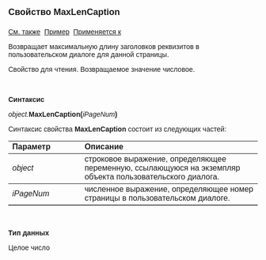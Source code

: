 <html>
<head>
<title>Диалог\MaxLenCaption</title>
</head>

<body>

<p><font size="4" face="Arial"><strong>Свойство MaxLenCaption<br>
<br>
</strong></font><font face="Arial"><a href="../Asustpar.html">См. также</a>&nbsp;
<u>Пример</u>&nbsp; <a href="../Asustpar.html">Применяется к</a></font></p>

<p><font face="Arial">Возвращает максимальную длину заголовков 
реквизитов в пользовательском диалоге для данной страницы.</font></p>

<p><font face="Arial">Свойство для чтения. Возвращаемое значение 
числовое.</font></p>

<p class="label">&nbsp;</p>

<p class="label"><font face="Arial"><b>Синтаксис</b></font></p>

<p><font face="Arial"><em>object.</em><strong>MaxLenCaption(</strong><em>iPageNum</em><strong>)</strong></font></p>

<p><font face="Arial">Синтаксис свойства <strong>MaxLenCaption</strong>
состоит из следующих частей:</font></p>

<table border="1" cellPadding="5" cols="2" frame="below" rules="rows">
<TBODY>
  <tr vAlign="top">
    <td class="label" width="29%"><font face="Arial"><b>Параметр</b></font></td>
    <td class="label" width="71%"><font face="Arial"><strong>Описание</strong></font></td>
  </tr>
  <tr>
    <td width="29%"><em><font face="Arial">object</font></em></td>
    <td width="71%"><font face="Arial">строковое выражение, 
	определяющее переменную, ссылающуюся на экземпляр объекта пользовательского 
	диалога.</font></td>
  </tr>
	<tr>
    <td width="29%"><font face="Arial"><em>iPageNum</em></font></td>
    <td width="71%"><font face="Arial">численное выражение, 
	определяющее номер страницы в пользовательском диалоге.</font></td>
  </tr>
</table>

<p>&nbsp;</p>

<p class="label"><font face="Arial"><b>Тип данных</b></font></p>

<p class="label"><font face="Arial">Целое число</font></p>

<p>&nbsp;</p>
</body>
</html>
